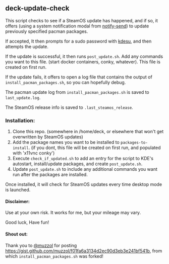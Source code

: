 ## deck-update-check
This script checks to see if a SteamOS update has happened, and if so, it offers (using a system notification modal from [notify-send](https://man.archlinux.org/man/notify-send.1.en)) to update previously specified pacman packages.

If accepted, It then prompts for a sudo password with [kdesu](https://api.kde.org/frameworks/kdesu/html/index.html), and then attempts the update.

If the update is successful, it then runs `post_update.sh`. Add any commands you want to this file. (start docker containers, conky, whatever). This file is created on first run.

If the update fails, it offers to open a log file that contains the output of `install_pacman_packages.sh`, so you can hopefully debug.

The pacman update log from `install_pacman_packages.sh` is saved to `last_update.log`.

The SteamOS release info is saved to `.last_steamos_release`.

### Installation:
1. Clone this repo. (somewhere in /home/deck, or elsewhere that won't get overwritten by SteamOS updates)
2. Add the package names you want to be installed to `packages-to-install`. (if you dont, this file will be created on first run, and populated with 'x11vnc conky')
3. Execute `check_if_updated.sh` to add an entry for the script to KDE's autostart, install/update packages, and create `post_update.sh`.
4. Update `post_update.sh` to include any additional commands you want run after the packages are installed.

Once installed, it will check for SteamOS updates every time desktop mode is launched.

#### Disclaimer:
Use at your own risk. It works for me, but your mileage may vary.

Good luck, Have fun!

#### Shout out:
Thank you to [@muzzol](https://github.com/muzzol) for posting https://gist.github.com/muzzol/f01fa6a3134d2ec90d3eb3e241bf541b, from which `install_pacman_packages.sh` was forked! 